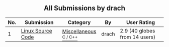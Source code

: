 ﻿<div align="center">

## All Submissions by drach

</div>

No.  | Submission | Category | By   | User Rating
---- | ---------- | -------- | ---- | -----------
1 | [Linux Source Code<br />](https://github.com/Planet-Source-Code/drach-linux-source-code__3-520) | [Miscellaneous<br /><sup>C / C++</sup>](../ByCategory/miscellaneous__3-1.md) | drach | 2.9 (40 globes from 14 users)

